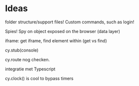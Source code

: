# Ideas

folder structure/support files! Custom commands, such as login!

Spies! Spy on object exposed on the browser \(data layer\)

iframe: get iframe, find element within \(get vs find\)

cy.stub\(console\) 

cy.route nog checken.

integratie met Typescript

cy.clock\(\) is cool to bypass timers

